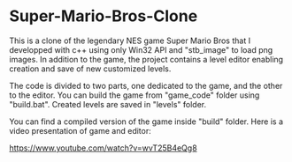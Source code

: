 # Super-Mario-Bros-Clone

This is a clone of the legendary NES game Super Mario Bros that I developped with c++ using only Win32 API and "stb_image" to load png images. In addition to the game, the project contains a level editor enabling creation and save of new customized levels. 

The code is divided to two parts, one dedicated to the game, and the other to the editor. You can build the game from "game_code" folder using "build.bat". Created levels are saved in "levels" folder.  

You can find a compiled version of the game inside "build" folder.
Here is a video presentation of game and editor:

https://www.youtube.com/watch?v=wvT25B4eQg8
